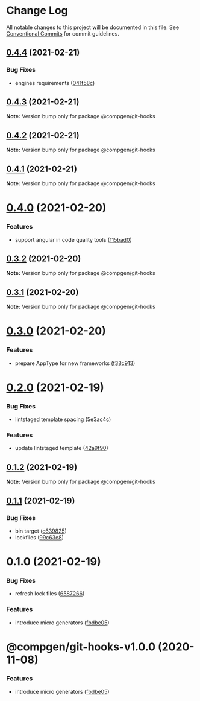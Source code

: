 # Change Log

All notable changes to this project will be documented in this file.
See [Conventional Commits](https://conventionalcommits.org) for commit guidelines.

## [0.4.4](https://github.com/developer239/compgen/compare/@compgen/git-hooks@0.4.3...@compgen/git-hooks@0.4.4) (2021-02-21)


### Bug Fixes

* engines requirements ([041f58c](https://github.com/developer239/compgen/commit/041f58cffca7b9db89515ed7e2d77535750cedd6))





## [0.4.3](https://github.com/developer239/compgen/compare/@compgen/git-hooks@0.4.2...@compgen/git-hooks@0.4.3) (2021-02-21)

**Note:** Version bump only for package @compgen/git-hooks





## [0.4.2](https://github.com/developer239/compgen/compare/@compgen/git-hooks@0.4.1...@compgen/git-hooks@0.4.2) (2021-02-21)

**Note:** Version bump only for package @compgen/git-hooks





## [0.4.1](https://github.com/developer239/compgen/compare/@compgen/git-hooks@0.4.0...@compgen/git-hooks@0.4.1) (2021-02-21)

**Note:** Version bump only for package @compgen/git-hooks





# [0.4.0](https://github.com/developer239/compgen/compare/@compgen/git-hooks@0.3.2...@compgen/git-hooks@0.4.0) (2021-02-20)


### Features

* support angular in code quality tools ([115bad0](https://github.com/developer239/compgen/commit/115bad0e04e490152dcf57341ae2a3c6112f6e2d))





## [0.3.2](https://github.com/developer239/compgen/compare/@compgen/git-hooks@0.3.1...@compgen/git-hooks@0.3.2) (2021-02-20)

**Note:** Version bump only for package @compgen/git-hooks





## [0.3.1](https://github.com/developer239/compgen/compare/@compgen/git-hooks@0.3.0...@compgen/git-hooks@0.3.1) (2021-02-20)

**Note:** Version bump only for package @compgen/git-hooks





# [0.3.0](https://github.com/developer239/compgen/compare/@compgen/git-hooks@0.2.0...@compgen/git-hooks@0.3.0) (2021-02-20)


### Features

* prepare AppType for new frameworks ([f38c913](https://github.com/developer239/compgen/commit/f38c913f37d6e353648acab3393ac9678c245c30))





# [0.2.0](https://github.com/developer239/compgen/compare/@compgen/git-hooks@0.1.2...@compgen/git-hooks@0.2.0) (2021-02-19)


### Bug Fixes

* lintstaged template spacing ([5e3ac4c](https://github.com/developer239/compgen/commit/5e3ac4c5970fb4752c09d58072c83ef364ca5b58))


### Features

* update lintstaged template ([42a9f90](https://github.com/developer239/compgen/commit/42a9f908afbd8469481da13bc89fb724824fb9d3))





## [0.1.2](https://github.com/developer239/compgen/compare/@compgen/git-hooks@0.1.1...@compgen/git-hooks@0.1.2) (2021-02-19)

**Note:** Version bump only for package @compgen/git-hooks





## [0.1.1](https://github.com/developer239/compgen/compare/@compgen/git-hooks@0.1.0...@compgen/git-hooks@0.1.1) (2021-02-19)


### Bug Fixes

* bin target ([c639825](https://github.com/developer239/compgen/commit/c639825f9c5c430880d33deeb648c9a087102fae))
* lockfiles ([99c63e8](https://github.com/developer239/compgen/commit/99c63e8f7192b2a8262f74e6f0fbd6943ebc1eb4))





# 0.1.0 (2021-02-19)


### Bug Fixes

* refresh lock files ([6587266](https://github.com/developer239/compgen/commit/658726677f8e29849ac47411a84a5569008fa3e0))


### Features

* introduce micro generators ([fbdbe05](https://github.com/developer239/compgen/commit/fbdbe0523b9f3187c4f8d08248eeb8a679650afd))





# @compgen/git-hooks-v1.0.0 (2020-11-08)


### Features

* introduce micro generators ([fbdbe05](https://github.com/developer239/compgen/commit/fbdbe0523b9f3187c4f8d08248eeb8a679650afd))
